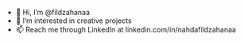 - 👋 Hi, I’m @fildzahanaa
- 👀 I’m interested in creative projects
- 📫 Reach me through LinkedIn at linkedin.com/in/nahdafildzahanaa

<!---
fildzahanaa/fildzahanaa is a ✨ special ✨ repository because its `README.md` (this file) appears on your GitHub profile.
You can click the Preview link to take a look at your changes.
--->

